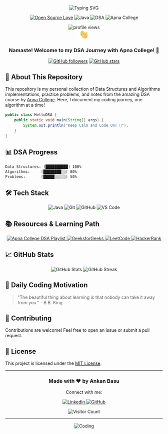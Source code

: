 <div align="center">
  <img src="https://readme-typing-svg.demolab.com?font=Fira+Code&weight=600&size=30&duration=3000&pause=1000&color=6366F1&center=true&vCenter=true&width=600&lines=%F0%9F%92%BB+Data+Structures+%26+Algorithms+%F0%9F%92%BB;%F0%9F%93%9A+Apna+College+Edition+%F0%9F%8E%89" alt="Typing SVG" />
  
  [![Open Source Love](https://badges.frapsoft.com/os/v2/open-source.svg?v=103)](https://github.com/ellerbrock/open-source-badges/)
  ![Java](https://img.shields.io/badge/Java-ED8B00?style=for-the-badge&logo=openjdk&logoColor=white)
  ![DSA](https://img.shields.io/badge/DSA-4A90E2?style=for-the-badge&logo=databricks&logoColor=white)
  ![Apna College](https://img.shields.io/badge/Apna_College-FF6B6B?style=for-the-badge&logo=apachespark&logoColor=white)
  
  <img src="https://komarev.com/ghpvc/?username=ankan123basu&label=Profile%20views&color=0e75b6&style=flat" alt="profile views" />
</div>

<div align="center">
  <img src="https://raw.githubusercontent.com/ABSphreak/ABSphreak/master/gifs/Hi.gif" width="30px">
  <h3>Namaste! Welcome to my DSA Journey with Apna College! 🙏</h3>
  
  [![GitHub followers](https://img.shields.io/github/followers/ankan123basu?style=social)](https://github.com/ankan123basu?tab=followers)
  [![GitHub stars](https://img.shields.io/github/stars/ankan123basu?style=social)](https://github.com/ankan123basu?tab=repositories)
</div>

## 🚀 About This Repository

This repository is my personal collection of Data Structures and Algorithms implementations, practice problems, and notes from the amazing DSA course by [Apna College](https://www.instagram.com/apnacollege/). Here, I document my coding journey, one algorithm at a time!

```java
public class HelloDSA {
    public static void main(String[] args) {
        System.out.println("Keep Calm and Code On! 🚀");
    }
}
```

## 📊 DSA Progress

<!-- Progress bars will be added here -->
```
Data Structures: [██████████] 100%
Algorithms:     [████████░░] 80%
Problems:       [█████░░░░░] 50%
```

## 🛠 Tech Stack

<div align="center">
  <img src="https://img.icons8.com/color/96/000000/java-coffee-cup-logo--v1.png" alt="Java" width="60" height="60"/>
  <img src="https://img.icons8.com/color/96/000000/git.png" alt="Git" width="60" height="60"/>
  <img src="https://img.icons8.com/color/96/000000/github--v1.png" alt="GitHub" width="60" height="60"/>
  <img src="https://img.icons8.com/color/96/000000/visual-studio-code-2019.png" alt="VS Code" width="60" height="60"/>
</div>

## 📚 Resources & Learning Path

<div align="center">
  <a href="https://www.youtube.com/playlist?list=PLfqMhTWNBTe3LtFWcvwpqTkUSlB32kJop">
    <img src="https://img.icons8.com/color/48/000000/youtube-play.png" alt="Apna College DSA Playlist"/>
  </a>
  <a href="https://www.geeksforgeeks.org/data-structures/">
    <img src="https://img.icons8.com/color/48/000000/geeksforgeeks.png" alt="GeeksforGeeks"/>
  </a>
  <a href="https://leetcode.com/">
    <img src="https://img.icons8.com/external-tal-revivo-color-tal-revivo/48/000000/external-level-up-your-coding-skills-and-quickly-land-a-job-logo-color-tal-revivo.png" alt="LeetCode"/>
  </a>
  <a href="https://www.hackerrank.com/">
    <img src="https://img.icons8.com/external-tal-revivo-color-tal-revivo/48/000000/external-hackerrank-is-a-technology-company-that-focuses-on-competitive-programming-logo-color-tal-revivo.png" alt="HackerRank"/>
  </a>
</div>

## 📈 GitHub Stats

<div align="center">
  <img src="https://github-readme-stats.vercel.app/api?username=ankan123basu&show_icons=true&theme=radical" alt="GitHub Stats" width="400"/>
  <img src="https://github-readme-streak-stats.herokuapp.com/?user=ankan123basu&theme=radical" alt="GitHub Streak" width="400"/>
</div>

## 🎯 Daily Coding Motivation

> "The beautiful thing about learning is that nobody can take it away from you." - B.B. King

## 🤝 Contributing

Contributions are welcome! Feel free to open an issue or submit a pull request.

## 📝 License

This project is licensed under the [MIT License](LICENSE).

---

<div align="center">
  <h3>Made with ❤️ by Ankan Basu</h3>
  <p>Connect with me:</p>
  <a href="https://linkedin.com/in/ankan-basu-595152271/">
    <img src="https://img.icons8.com/color/48/000000/linkedin.png" alt="LinkedIn"/>
  </a>
  <a href="https://github.com/ankan123basu">
    <img src="https://img.icons8.com/fluent/48/000000/github.png" alt="GitHub"/>
  </a>
  
  ![Visitor Count](https://profile-counter.glitch.me/ankan123basu/count.svg)
</div>

---

<div align="center">
  <img src="https://github.com/ankan123basu/ankan123basu/raw/main/assets/coding.gif" alt="Coding" width="300"/>
</div>
